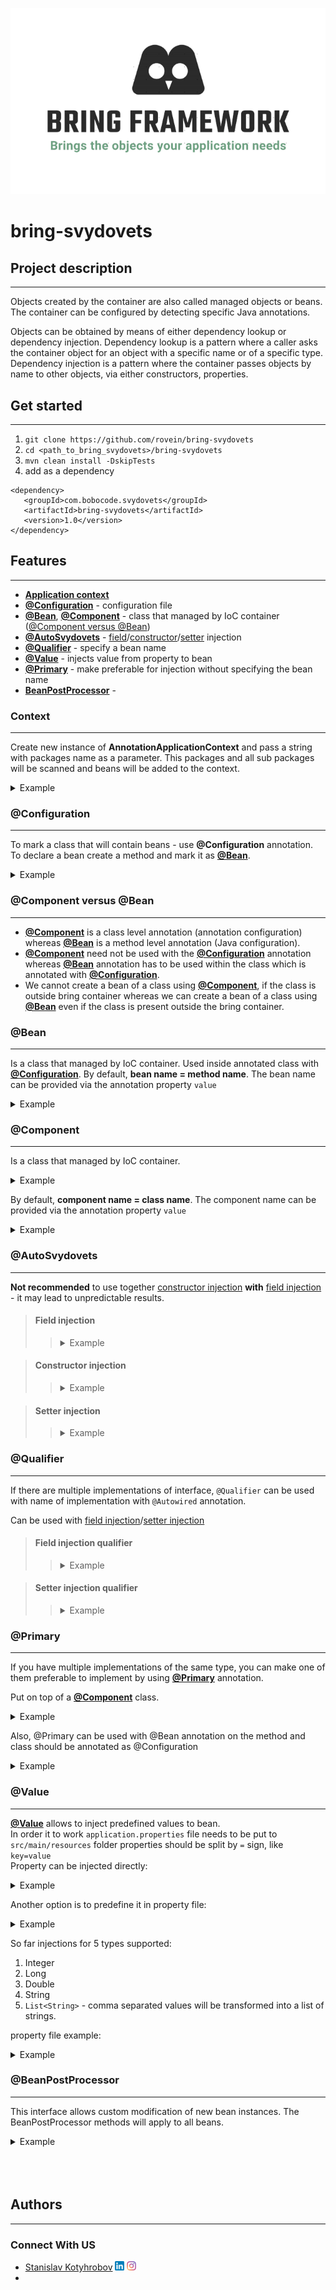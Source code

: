 ![img.png](assets/img.png)

# bring-svydovets

## Project description

---

[//]: # (Bring is a dependency injection framework. It uses IoC &#40;Inversion of Control&#41; container --------?????????????????????????????????????????????????)
[//]: # (**Bring project is an implementation of the [Inversion of control container &#40;IoC&#41;]&#40;https://en.wikipedia.org/wiki/Dependency_injection&#41;.**)

Objects created by the container are also called managed objects or beans. 
The container can be configured by detecting specific Java annotations.

Objects can be obtained by means of either dependency lookup or dependency injection. 
Dependency lookup is a pattern where a caller asks the container object for an object with a specific name or of a specific type. 
Dependency injection is a pattern where the container passes objects by name to other objects, via either constructors, properties.


## Get started

---
1. ```git clone https://github.com/rovein/bring-svydovets```
2. ```cd <path_to_bring_svydovets>/bring-svydovets```
3. ```mvn clean install -DskipTests```
4. add as a dependency
```
<dependency>
   <groupId>com.bobocode.svydovets</groupId>
   <artifactId>bring-svydovets</artifactId>
   <version>1.0</version>
</dependency>
```


## Features

---
- **[Application context](#context)**
- **[@Configuration](#configuration)** - configuration file
- **[@Bean](#bean)**, **[@Component](#component)** - class that managed by IoC container ([@Component versus @Bean](#component-versus-bean))
- **[@AutoSvydovets](#autoSvydovets)** - [field](#field-injection)/[constructor](#constructor-injection)/[setter](#setter-injection) injection
- **[@Qualifier](#qualifier)** - specify a bean name
- **[@Value](#value)** - injects value from property to bean
- **[@Primary](#primary)** - make preferable for injection without specifying the bean name
- **[BeanPostProcessor](#beanPostProcessor)** - 


### Context

---
Create new instance of **AnnotationApplicationContext**
and pass a string with packages name as a parameter. 
This packages and all sub packages will be scanned and beans will be added to the context.

<details>
<summary>Example</summary> 

```java
import com.bobocode.svydovets.annotation.context.AnnotationApplicationContext;
import com.bobocode.svydovets.autowiring.success.SuccessPrinterServiceImpl;

public class Application {
  public static void main(String[] args) {
    AnnotationApplicationContext applicationContext = new AnnotationApplicationContext("com.bobocode.svydovets.autowiring.success");
    SuccessPrinterServiceImpl printerService = applicationContext.getBean(SuccessPrinterServiceImpl.class);
  }
}
```
</details>


### @Configuration

---
To mark a class that will contain beans - use **@Configuration** annotation. 
To declare a bean create a method and mark it as **[@Bean](#bean)**.

<details>
<summary>Example</summary> 

```java
import com.bobocode.svydovets.annotation.annotations.AutoSvydovets;
import com.bobocode.svydovets.annotation.annotations.Bean;
import com.bobocode.svydovets.annotation.annotations.Configuration;

@Configuration
public class TestConfig {

    @AutoSvydovets
    private AutoSvydovetsDependency autoSvydovetsDependency;

    @Bean
    public FooService fooService() {
        FooService fooService = new FooService();
        fooService.setMessage("Foo");
        return fooService;
    }

    @Bean
    public FooBarService fooBarService() {
        FooBarService fooBarService = new FooBarService(fooService());
        fooBarService.setMessage("Bar");
        return fooBarService;
    }

    @Bean
    public AutoSvydovetsClientBean autoSvydovetsClientBean() {
        return new AutoSvydovetsClientBean(autoSvydovetsDependency);
    }
}
```
</details>


### @Component versus @Bean

---
- **[@Component](#component)** is a class level annotation (annotation configuration) whereas **[@Bean](#bean)** is a method level annotation (Java configuration).
- **[@Component](#component)** need not be used with the **[@Configuration](#configuration)** annotation whereas **[@Bean](#bean)** annotation has to be used within the class which is annotated with **[@Configuration](#configuration)**.
- We cannot create a bean of a class using **[@Component](#component)**, if the class is outside bring container whereas we can create a bean of a class using **[@Bean](#bean)** even if the class is present outside the bring container.


### @Bean

---
Is a class that managed by IoC container.
Used inside annotated class with **[@Configuration](#configuration)**.
By default, **bean name = method name**. 
The bean name can be provided via the annotation property `value`

<details>
<summary>Example</summary> 

```java
import com.bobocode.svydovets.annotation.annotations.AutoSvydovets;
import com.bobocode.svydovets.annotation.annotations.Bean;
import com.bobocode.svydovets.annotation.annotations.Configuration;

@Configuration
public class TestConfig {
    @Bean("fooService1")
    public FooService foo() {
        return new FooService();
    }
}
```
</details>


### @Component

---
Is a class that managed by IoC container.

<details>
<summary>Example</summary> 

```java
import com.bobocode.svydovets.annotation.annotations.Component;

@Component
public class AutoSvydovetsDependency {
    
}
```
</details>

By default, **component name = class name**.
The component name can be provided via the annotation property `value`

<details>
<summary>Example</summary> 

```java
import com.bobocode.svydovets.annotation.annotations.Component;

@Component("bean1")
public class Service {
    
}
```
</details>


### @AutoSvydovets

---
**Not recommended** to use together [constructor injection](#constructor-injection) **with** [field injection](#field-injection) - it may lead to unpredictable results.

> #### Field injection
> 
>><details>
>><summary>Example</summary> 
>>
>>```java
>>import com.bobocode.svydovets.annotation.annotations.AutoSvydovets;
>>import com.bobocode.svydovets.annotation.annotations.Component;
>>
>>@Component("printer-bean")
>>public class SuccessPrinterServiceImpl {
>>      @AutoSvydovets
>>      private SuccessMessageServiceImpl messageService;
>>
>>      @AutoSvydovets
>>      @Qualifier("dependencyImpl")
>>      private Dependency dependency;
>>}
>>```
>> When a `NoUniqueBeanException` occurs, use **[@Primary](#primary)** or **[@Qualifier](#qualifier)**.
>></details>

> #### Constructor injection
>
>><details>
>><summary>Example</summary> 
>>
>>```java
>>import com.bobocode.svydovets.annotation.annotations.AutoSvydovets;
>>import com.bobocode.svydovets.annotation.annotations.Component;
>>
>>@Component
>>public class Service {
>>
>>    private BarDependency barDependency;
>>
>>    public Service() {
>>    }
>>
>>    @AutoSvydovets
>>    public Service(FooDependency fooDependency, BarDependency barDependency) {
>>        this.barDependency = barDependency;
>>    }
>>}
>>```
>> For constructor injection, we necessarily need a default constructor.
>> When a `NoUniqueBeanException` occurs, use **[@Primary](#primary)** or **[@Qualifier](#qualifier)**.
>></details>

> #### Setter injection
>
>><details>
>><summary>Example</summary> 
>>
>>```java
>>import com.bobocode.svydovets.annotation.annotations.AutoSvydovets;
>>import com.bobocode.svydovets.annotation.annotations.Component;
>>import com.bobocode.svydovets.annotation.annotations.Qualifier;
>>
>>@Component("printer-bean")
>>public class SetterSuccessPrinterServiceImpl {
>>    private SetterSuccessMessageService messageService;
>>
>>    @AutoSvydovets
>>    @Qualifier("setterSuccessMessageService1Impl")
>>    public void setMessageService(SetterSuccessMessageService messageService) {
>>        this.messageService = messageService;
>>    }
>>}
>>```
>> When a `NoUniqueBeanException` occurs, use **[@Primary](#primary)** or **[@Qualifier](#qualifier)**.
>></details>


### @Qualifier

---
If there are multiple implementations of interface, `@Qualifier` can be used with name of implementation with `@Autowired` annotation.

Сan be used with [field injection](#field-injection-qualifier)/[setter injection](#setter-injection-qualifier)

> #### Field injection qualifier
>
>><details>
>><summary>Example</summary> 
>>
>>```java
>>import com.bobocode.svydovets.annotation.annotations.AutoSvydovets;
>>import com.bobocode.svydovets.annotation.annotations.Component;
>>
>>@Component("printer-bean")
>>public class SuccessPrinterServiceImpl {
>>      @AutoSvydovets
>>      @Qualifier("dependencyImpl")
>>      private Dependency dependency;
>>}
>>```
>></details>

> #### Setter injection qualifier
>
>><details>
>><summary>Example</summary> 
>>
>>```java
>>import com.bobocode.svydovets.annotation.annotations.AutoSvydovets;
>>import com.bobocode.svydovets.annotation.annotations.Component;
>>import com.bobocode.svydovets.annotation.annotations.Qualifier;
>>
>>@Component("printer-bean")
>>public class SetterSuccessPrinterServiceImpl {
>>    private SetterSuccessMessageService messageService;
>>
>>    @AutoSvydovets
>>    @Qualifier("setterSuccessMessageService1Impl")
>>    public void setMessageService(SetterSuccessMessageService messageService) {
>>        this.messageService = messageService;
>>    }
>>}
>>```
>></details>


### @Primary

---
If you have multiple implementations of the same type, 
you can make one of them preferable to implement by using **[@Primary](#primary)** annotation.

Put on top of a **[@Component](#component)** class.

<details>
<summary>Example</summary> 

```java
import com.bobocode.svydovets.annotation.annotations.Component;
import com.bobocode.svydovets.annotation.annotations.Primary;

@Component
@Primary
public class SecondaryAnnotationService {
    
}
```
</details>

Also, @Primary can be used with @Bean annotation on the method and class should be annotated as @Configuration

<details>
<summary>Example</summary> 

```java
@Configuration
public class TestConfig {

    @AutoSvydovets
    private AutoSvydovetsDependency autoSvydovetsDependency;

    @Bean
    @Primary
    public FooService fooSecondaryService() {
        FooService fooService = new FooService();
        fooService.setMessage("FooPrimary");
        return fooService;
    }

    @Bean
    public FooService fooService() {
        FooService fooService = new FooService();
        fooService.setMessage("Foo");
        return fooService;
    }
}
```

</details>

### @Value

---
**[@Value](#value)** allows to inject predefined values to bean.  
In order it to work `application.properties` file needs to be put to `src/main/resources` folder
properties should be split by `=` sign, like `key=value`  
Property can be injected directly:
<details>
<summary>Example</summary> 

```java
package com.bobocode.svydovets.beans;

import com.bobocode.svydovets.annotation.annotations.Component;
import com.bobocode.svydovets.annotation.annotations.Value;

@Component
public class SimpleValueBean {
    @Value("simpleAccountId")
    public String accountId;
}
```
</details>

Another option is to predefine it in property file:

<details>
<summary>Example</summary> 

```java
package com.bobocode.svydovets.beans;

import com.bobocode.svydovets.annotation.annotations.Component;
import com.bobocode.svydovets.annotation.annotations.Value;

@Component
public class AdminAccount {
    @Value("{accountIdNum}")
    public Long accountId;
}
```
</details>

So far injections for 5 types supported:
1. Integer
2. Long
3. Double
4. String
5. `List<String>` - comma separated values will be transformed into a list of strings.

property file example:
<details>
<summary>Example</summary> 

```properties
accountId=testValue
accountIdNum=123
roles=User,Admin,SuperAdmin
```
</details>

### @BeanPostProcessor

---
This interface allows custom modification of new bean instances.
The BeanPostProcessor methods will apply to all beans.

<details>
<summary>Example</summary> 

```java
import com.bobocode.svydovets.annotation.bean.processor.BeanPostProcessor;
import com.bobocode.svydovets.annotation.exception.BeanException;

import java.lang.reflect.Field;
import java.util.Arrays;
import java.util.List;

public class MyAnnotationBeanPostProcessor implements BeanPostProcessor {
    @Override
    public Object postProcessBeforeInitialization(Object bean, String beanName) {
        List<Field> fields = Arrays.stream(bean.getClass().getDeclaredFields())
                .filter(field -> field.isAnnotationPresent(ToNull.class))
                .toList();

        for (Field field : fields) {
            inject(bean, field);
        }

        return bean;
    }

    private void inject(Object bean, Field field) {
        try {
            field.setAccessible(true);
            field.set(bean, null);
        } catch (IllegalAccessException e) {
            throw new BeanException(e.getMessage(), e);
        }
    }
}

@Component
public class BppComponent1WithFieldAnnotation {

    @ToNull
    private String string = "not null";
}
```
</details>

<br/>
<br/>
<br/>

## Authors

---
### **Connect With US**
- [Stanislav Kotyhrobov](https://github.com/rnyPlanet)
<a rel="nofollow" href="https://www.linkedin.com/in/stanislav-grinin-6b6069152/"><img src="assets/linkedin.png" height="15" width="15"/></a>
<a rel="nofollow" href="https://www.instagram.com/axelr0dd/"><img src="assets/instagram.png" height="15" width="15"/></a>
- 